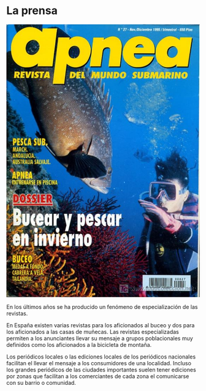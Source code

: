 # La prensa


![Buceo](img/Buceo.jpg "Buceo")


En los últimos años se ha producido un fenómeno de especialización de las revistas.

En España existen varias revistas para los aficionados al buceo y dos para los aficionados a las casas de muñecas. Las revistas especializadas permiten a los anunciantes llevar su mensaje a grupos poblacionales muy definidos como los aficionados a la bicicleta de montaña.

Los periódicos locales o las ediciones locales de los periódicos nacionales facilitan el llevar el mensaje a los consumidores de una localidad. Incluso los grandes periódicos de las ciudades importantes suelen tener ediciones por zonas que facilitan a los comerciantes de cada zona el comunicarse con su barrio o comunidad.